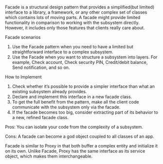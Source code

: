 Facade is a structural design pattern that provides a simplified(but limited) interface to a library, a framework, or any other complex set of classes
which contains lots of moving parts. A facade might provide limited functionality in comparison to working with the subsystem directly. However, it
includes only those features that clients really care about.

Facade scenarios

1. Use the Facade pattern when you need to have a limited but straightforward interface to a complex subsystem.
2. Use the Facade when you want to structure a subsystem into layers. For example, Check account, Check security PIN, Credit/debit balance, Send
   notification, and so on.

How to Implement

1. Check whether it’s possible to provide a simpler interface than what an existing subsystem already provides.
2. Declare and implement this interface in a new facade class.
3. To get the full benefit from the pattern, make all the client code communicate with the subsystem only via the facade.
4. If the facade becomes too big, consider extracting part of its behavior to a new, refined facade class.

Pros: You can isolate your code from the complexity of a subsystem.

Cons: A facade can become a god object coupled to all classes of an app.

Facade is similar to Proxy in that both buffer a complex entity and initialize it on its own. Unlike Facade, Proxy has the same interface as its service
object, which makes them interchangeable.
